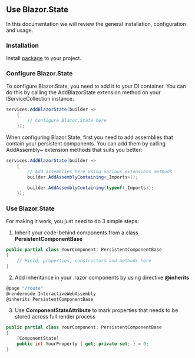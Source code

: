 ## Use Blazor.State
In this documentation we will review the general installation, configuration and usage.

### Installation

Install [package](https://github.com/BitzArt/Blazor.State) to your project. <!--TODO: Link to Nuget package after publishing-->

### Configure Blazor.State

To configure Blazor.State, you need to add it to your DI container. You can do this by calling the AddBlazorState extension method on your IServiceCollection instance.
```cs
services.AddBlazorState(builder =>
    {
        // Configure Blazor.State here
    });
```
When configuring Blazor.State, first you need to add assemblies that contain your persistent components. You can add them by calling AddAssembly~ extension methods that suits you better:
```cs
services.AddBlazorState(builder =>
    {
        // Add assemblies here using various extensions methods
        builder.AddAssemblyContaining<_Imports>();
        
        builder.AddAssemblyContaining(typeof(_Imports));
    });
```

### Use Blazor.State

For making it work, you just need to do 3 simple steps:

1. Inherit your code-behind components from a class **PersistentComponentBase**
```cs
public partial class YourComponent: PersistentComponentBase
{
    // Field, properties, constructors and methods here
}
```

2. Add inheritance in your .razor components by using directive **@inherits**
```cs
@page "/route"
@rendermode InteractiveWebAssembly
@inherits PersistentComponentBase
```

3. Use **ComponentStateAttribute** to mark properties that needs to be stored across full render process
```cs
public partial class YourComponent: PersistentComponentBase
{
    [ComponentState]
    public int YourProperty { get; private set; } = 0;
}
```